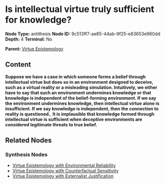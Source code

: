 # Is intellectual virtue truly sufficient for knowledge?

**Node Type:** antithesis
**Node ID:** 9c513ff7-ae85-44ab-9f25-e83653e960dd
**Depth:** 4
**Terminal:** No

**Parent:** [Virtue Epistemology](virtue-epistemology-synthesis-415a57d3-3b09-4562-9503-4927595890b7.md)

## Content

**Suppose we have a case in which someone forms a belief through intellectual virtue but does so in an environment designed to deceive, such as a virtual reality or a misleading simulation. Intuitively, we either have to say that such an environment undermines knowledge or that knowledge is independent of the belief-forming environment. If we say the environment undermines knowledge, then intellectual virtue alone is insufficient. If we say knowledge is independent, then the connection to reality is questioned.**, **It is implausible that knowledge formed through intellectual virtue is sufficient when deceptive environments are considered legitimate threats to true belief.**

## Related Nodes

### Synthesis Nodes

- [Virtue Epistemology with Environmental Reliability](virtue-epistemology-with-environmental-reliability-synthesis-6d51588b-d547-467e-a6a4-cb530f06cfd6.md)
- [Virtue Epistemology with Counterfactual Sensitivity](virtue-epistemology-with-counterfactual-sensitivity-synthesis-66ad10e3-80e7-4c35-a750-54c35956d63c.md)
- [Virtue Epistemology with Externalist Justification](virtue-epistemology-with-externalist-justification-synthesis-11d3adb4-5e1a-4fe4-8755-c9c4ec531f21.md)
